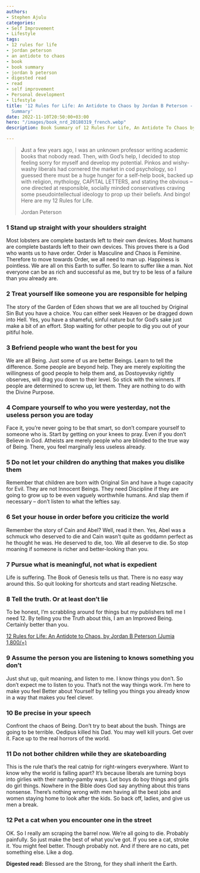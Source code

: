 ```yaml
---
authors:
- Stephen Ajulu
categories:
- Self Improvement
- Lifestyle
tags:
- 12 rules for life
- jordan peterson
- an antidote to chaos
- book
- book summary
- jordan b peterson
- digested read
- read
- self improvement
- Personal development
- lifestyle
title: '12 Rules for Life: An Antidote to Chaos by Jordan B Peterson - Digested Book
  Summary'
date: 2022-11-10T20:50:00+03:00
hero: "/images/book_nrd_20180319_french.webp"
description: Book Summary of 12 Rules For Life, An Antidote To Chaos by Jordan Peterson

---
```

> **J**ust a few years ago, I was an unknown professor writing academic books that nobody read. Then, with God’s help, I decided to stop feeling sorry for myself and develop my potential. Pinkos and wishy-washy liberals had cornered the market in cod psychology, so I guessed there must be a huge hunger for a self-help book, backed up with religion, mythology, CAPITAL LETTERS, and stating the obvious – one directed at responsible, socially minded conservatives craving some pseudointellectual ideology to prop up their beliefs. And bingo! Here are my 12 Rules for Life.
>
> Jordan Peterson

### **1 Stand up straight with your shoulders straight**

Most lobsters are complete bastards left to their own devices. Most humans are complete bastards left to their own devices. This proves there is a God who wants us to have order. Order is Masculine and Chaos is Feminine. Therefore to move towards Order, we all need to man up. Happiness is pointless. We are all on this Earth to suffer. So learn to suffer like a man. Not everyone can be as rich and successful as me, but try to be less of a failure than you already are.

### **2 Treat yourself like someone you are responsible for helping**

The story of the Garden of Eden shows that we are all touched by Original Sin But you have a choice. You can either seek Heaven or be dragged down into Hell. Yes, you have a shameful, sinful nature but for God’s sake just make a bit of an effort. Stop waiting for other people to dig you out of your pitiful hole.

### **3 Befriend people who want the best for you**

We are all Being. Just some of us are better Beings. Learn to tell the difference. Some people are beyond help. They are merely exploiting the willingness of good people to help them and, as Dostoyevsky rightly observes, will drag you down to their level. So stick with the winners. If people are determined to screw up, let them. They are nothing to do with the Divine Purpose.

### **4 Compare yourself to who you were yesterday, not the useless person you are today**

Face it, you’re never going to be that smart, so don’t compare yourself to someone who is. Start by getting on your knees to pray. Even if you don’t Believe in God. Atheists are merely people who are blinded to the true way of Being. There, you feel marginally less useless already.

### **5 Do not let your children do anything that makes you dislike them**

Remember that children are born with Original Sin and have a huge capacity for Evil. They are not Innocent Beings. They need Discipline if they are going to grow up to be even vaguely worthwhile humans. And slap them if necessary – don’t listen to what the lefties say.

### **6 Set your house in order before you criticize the world**

Remember the story of Cain and Abel? Well, read it then. Yes, Abel was a schmuck who deserved to die and Cain wasn’t quite as goddamn perfect as he thought he was. He deserved to die, too. We all deserve to die. So stop moaning if someone is richer and better-looking than you.

### **7 Pursue what is meaningful, not what is expedient**

Life is suffering. The Book of Genesis tells us that. There is no easy way around this. So quit looking for shortcuts and start reading Nietzsche.

### **8 Tell the truth. Or at least don’t lie**

To be honest, I’m scrabbling around for things but my publishers tell me I need 12. By telling you the Truth about this, I am an Improved Being. Certainly better than you.

[12 Rules for Life: An Antidote to Chaos, by Jordan B Peterson (Jumia 1,800/=)](https://kol.jumia.com/api/click/custom/b60029f6-9eb7-4fab-b6b9-7698d536aef4/0e1c47ed-cc97-3a21-846e-3217fd1ea92a?r=https%3A%2F%2Fwww.jumia.co.ke%2Fjumia-books-12-rules-for-life-an-antidote-to-chaos-53122865.html)

### **9 Assume the person you are listening to knows something you don’t**

Just shut up, quit moaning, and listen to me. I know things you don’t. So don’t expect me to listen to you. That’s not the way things work. I’m here to make you feel Better about Yourself by telling you things you already know in a way that makes you feel clever.

### **10 Be precise in your speech**

Confront the chaos of Being. Don’t try to beat about the bush. Things are going to be terrible. Oedipus killed his Dad. You may well kill yours. Get over it. Face up to the real horrors of the world.

### **11 Do not bother children while they are skateboarding**

This is the rule that’s the real catnip for right-wingers everywhere. Want to know why the world is falling apart? It’s because liberals are turning boys into girlies with their namby-pamby ways. Let boys do boy things and girls do girl things. Nowhere in the Bible does God say anything about this trans nonsense. There’s nothing wrong with men having all the best jobs and women staying home to look after the kids. So back off, ladies, and give us men a break.

### **12 Pet a cat when you encounter one in the street**

OK. So I really am scraping the barrel now. We’re all going to die. Probably painfully. So just make the best of what you’ve got. If you see a cat, stroke it. You might feel better. Though probably not. And if there are no cats, pet something else. Like a dog.

**Digested read:** Blessed are the Strong, for they shall inherit the Earth.